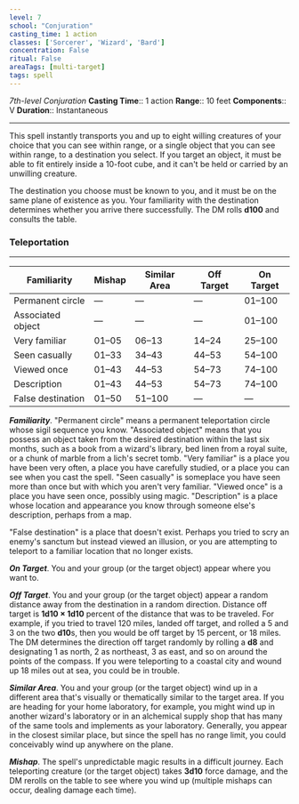 ```yaml
---
level: 7
school: "Conjuration"
casting_time: 1 action
classes: ['Sorcerer', 'Wizard', 'Bard']
concentration: False
ritual: False
areaTags: [multi-target]
tags: spell
---
```


_7th-level Conjuration_
**Casting Time**:: 1 action
**Range**:: 10 feet
**Components**:: V
**Duration**:: Instantaneous

---

This spell instantly transports you and up to eight willing creatures of your choice that you can see within range, or a single object that you can see within range, to a destination you select. If you target an object, it must be able to fit entirely inside a 10-foot cube, and it can't be held or carried by an unwilling creature.

The destination you choose must be known to you, and it must be on the same plane of existence as you. Your familiarity with the destination determines whether you arrive there successfully. The DM rolls **d100** and consults the table.

### Teleportation
---
|Familiarity|Mishap|Similar Area|Off Target|On Target|
|----------|---|---|---|---|
|Permanent circle|—|—|—|01–100|
|Associated object|—|—|—|01–100|
|Very familiar|01–05|06–13|14–24|25–100|
|Seen casually|01–33|34–43|44–53|54–100|
|Viewed once|01–43|44–53|54–73|74–100|
|Description|01–43|44–53|54–73|74–100|
|False destination|01–50|51–100|—|—|

**_Familiarity_**. "Permanent circle" means a permanent teleportation circle whose sigil sequence you know. "Associated object" means that you possess an object taken from the desired destination within the last six months, such as a book from a wizard's library, bed linen from a royal suite, or a chunk of marble from a lich's secret tomb.
"Very familiar" is a place you have been very often, a place you have carefully studied, or a place you can see when you cast the spell. "Seen casually" is someplace you have seen more than once but with which you aren't very familiar. "Viewed once" is a place you have seen once, possibly using magic. "Description" is a place whose location and appearance you know through someone else's description, perhaps from a map.

"False destination" is a place that doesn't exist. Perhaps you tried to scry an enemy's sanctum but instead viewed an illusion, or you are attempting to teleport to a familiar location that no longer exists.


**_On Target_**. You and your group (or the target object) appear where you want to.

**_Off Target_**. You and your group (or the target object) appear a random distance away from the destination in a random direction. Distance off target is **1d10 × 1d10** percent of the distance that was to be traveled. For example, if you tried to travel 120 miles, landed off target, and rolled a 5 and 3 on the two **d10**s, then you would be off target by 15 percent, or 18 miles. The DM determines the direction off target randomly by rolling a **d8** and designating 1 as north, 2 as northeast, 3 as east, and so on around the points of the compass. If you were teleporting to a coastal city and wound up 18 miles out at sea, you could be in trouble.

**_Similar Area_**. You and your group (or the target object) wind up in a different area that's visually or thematically similar to the target area. If you are heading for your home laboratory, for example, you might wind up in another wizard's laboratory or in an alchemical supply shop that has many of the same tools and implements as your laboratory. Generally, you appear in the closest similar place, but since the spell has no range limit, you could conceivably wind up anywhere on the plane.

**_Mishap_**. The spell's unpredictable magic results in a difficult journey. Each teleporting creature (or the target object) takes **3d10** force damage, and the DM rerolls on the table to see where you wind up (multiple mishaps can occur, dealing damage each time).


